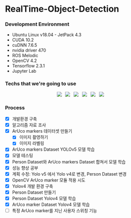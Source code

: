# RealTime-Object-Detection

### Development Environment
- Ubuntu Linux v18.04 - JetPack 4.3
- CUDA 10.2
- cuDNN 7.6.5
- nvidia driver 470
- ROS Melodic
- OpenCV 4.2
- Tensorflow 2.3.1
- Jupyter Lab


### Techs that we're going to use
<p align="center">
  <img src="https://img.shields.io/badge/Pytorch-EE4C2C?style=flat-square&logo=Pytorch&logoColor=white"/></a> &nbsp     
  <img src="https://img.shields.io/badge/Tensorflow-FF6F00?style=flat-square&logo=Tensorflow&logoColor=white"/></a> &nbsp     
  <img src="https://img.shields.io/badge/YOLOv4-00FFFF?style=flat-square&logo=YOLO&logoColor=white"/></a> &nbsp   
  <img src="https://img.shields.io/badge/OpenCV-5C3EE8?style=flat-square&logo=OpenCV&logoColor=white"/></a> &nbsp
  <img src="https://img.shields.io/badge/Ubuntu-E95420?style=flat-square&logo=Ubuntu&logoColor=white"/></a> &nbsp 
  <img src="https://img.shields.io/badge/ROS-22314E?style=flat-square&logo=ROS&logoColor=white"/></a> &nbsp 
</p>

### Process
- [x] 개발환경 구축
- [x] 알고리즘 자료 조사
- [x] ArUco markers 데이터셋 만들기
  - [x] 이미지 촬영하기
  - [x] 이미지 라벨링
- [x] ArUco markers Dataset YOLOv5 모델 학습
- [x] 모델 테스팅
- [x] Person Dataset와 ArUco markers Dataset 합쳐서 모델 학습
- [x] 성능 향상 공부
- [x] 계획 수정: Yolo v5 에서 Yolo v4로 변경, Person Dataset 변경
- [x] OpenCV ArUco marker 모듈 적용 시도
- [x] Yolov4 개발 환경 구축
- [x] Person Dataset 만들기
- [x] Person Dataset Yolov4 모델 학습
- [x] ArUco marker Dataset Yolov4 모델 학습
- [ ] 특정 ArUco marker를 지닌 사용자 스위칭 기능
